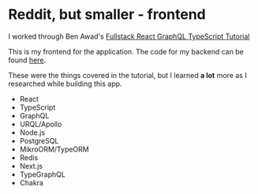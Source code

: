 # Reddit, but smaller - frontend

I worked through Ben Awad's [Fullstack React GraphQL TypeScript Tutorial](https://www.youtube.com/watch?v=I6ypD7qv3Z8)

This is my frontend for the application. The code for my backend can be found [here](https://github.com/NathnaelDS/reddit-server).

These were the things covered in the tutorial, but I learned **a lot** more as I researched while building this app.
- React
- TypeScript
- GraphQL
- URQL/Apollo
- Node.js
- PostgreSQL
- MikroORM/TypeORM
- Redis
- Next.js
- TypeGraphQL
- Chakra

